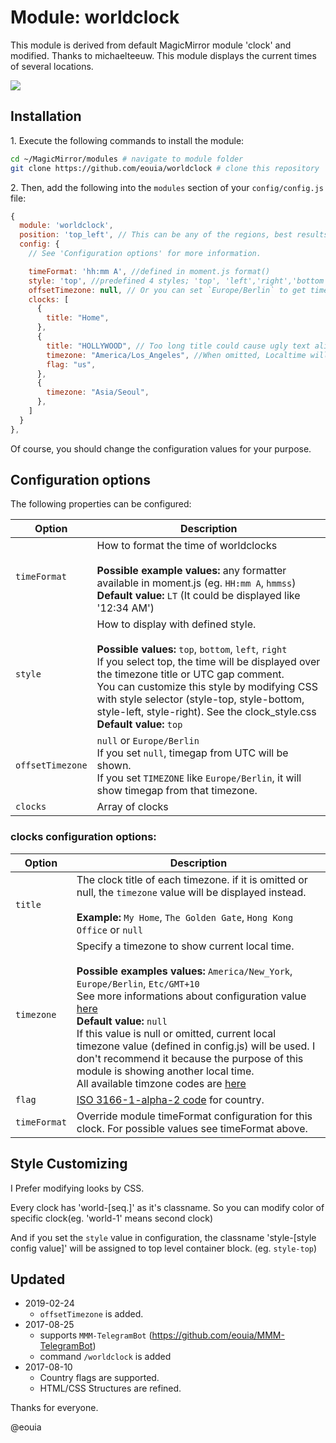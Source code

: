 # Module: worldclock
This module is derived from default MagicMirror module 'clock' and modified. Thanks to michaelteeuw.
This module displays the current times of several locations.

![](https://github.com/eouia/worldclock/blob/master/world-clock.png?raw=true)

## Installation

1\. Execute the following commands to install the module:

```bash
cd ~/MagicMirror/modules # navigate to module folder
git clone https://github.com/eouia/worldclock # clone this repository
```

2\. Then, add the following into the `modules` section of your `config/config.js` file:

````javascript
{
  module: 'worldclock',
  position: 'top_left', // This can be any of the regions, best results in top_left or top_right regions
  config: {
    // See 'Configuration options' for more information.

    timeFormat: 'hh:mm A', //defined in moment.js format()
    style: 'top', //predefined 4 styles; 'top', 'left','right','bottom'
    offsetTimezone: null, // Or you can set `Europe/Berlin` to get timegap difference from this timezone. `null` will be UTC timegap.
    clocks: [
      {
        title: "Home",
      },
      {
        title: "HOLLYWOOD", // Too long title could cause ugly text align.
        timezone: "America/Los_Angeles", //When omitted, Localtime will be displayed. It might be not your purporse, I bet.
        flag: "us",
      },
      {
        timezone: "Asia/Seoul",
      },
    ]
  }
},
````
Of course, you should change the configuration values for your purpose.



## Configuration options

The following properties can be configured:

| Option            | Description
| ----------------- | -----------
| `timeFormat`      | How to format the time of worldclocks <br><br> **Possible example values:** any formatter available in moment.js (eg. `HH:mm A`, `hmmss`) <br> **Default value:** `LT` (It could be displayed like '12:34 AM')
| `style`           | How to display with defined style. <br><br>**Possible values:** `top`, `bottom`, `left`, `right` <br> If you select top, the time will be displayed over the timezone title or UTC gap comment.<br>You can customize this style by modifying CSS with style selector (style-top, style-bottom, style-left, style-right). See the clock_style.css <br> **Default value:** `top`
| `offsetTimezone` | `null` or `Europe/Berlin`<br/> If you set `null`, timegap from UTC will be shown. <br> If you set `TIMEZONE` like `Europe/Berlin`, it will show timegap from that timezone.  
| `clocks`          | Array of clocks



### clocks configuration options:
| Option            | Description
| ----------------- | -----------
| `title`           | The clock title of each timezone. if it is omitted or null, the `timezone` value will be displayed instead. <br><br> **Example:** `My Home`, `The Golden Gate`, `Hong Kong Office` or `null`  
| `timezone`        | Specify a timezone to show current local time. <br><br> **Possible examples values:** `America/New_York`, `Europe/Berlin`, `Etc/GMT+10` <br>See more informations about configuration value [here](https://momentjs.com/timezone/docs/#/data-formats/packed-format/)<br> **Default value:** `null`<br> If this value is null or omitted, current local timezone value (defined in config.js) will be used. I don't recommend it because the purpose of this module is showing another local time.<br>All available timzone codes are [here](https://en.wikipedia.org/wiki/List_of_tz_database_time_zones)
|`flag `  |  [ISO 3166-1-alpha-2 code](https://www.iso.org/obp/ui/#search/code/) for country. |
|`timeFormat`|Override module  timeFormat configuration for this clock. For possible values see timeFormat above.|


## Style Customizing
I Prefer modifying looks by CSS.<br>

Every clock has 'world-[seq.]' as it's classname. So you can modify color of specific clock(eg. 'world-1' means second clock)

And if you set the `style` value in configuration, the classname 'style-[style config value]' will be assigned to top level container block. (eg. `style-top`)

## Updated
* 2019-02-24
  * `offsetTimezone` is added.
* 2017-08-25
  * supports `MMM-TelegramBot` (https://github.com/eouia/MMM-TelegramBot)
  * command `/worldclock` is added
* 2017-08-10
  * Country flags are supported.
  * HTML/CSS Structures are refined.


Thanks for everyone.

@eouia
